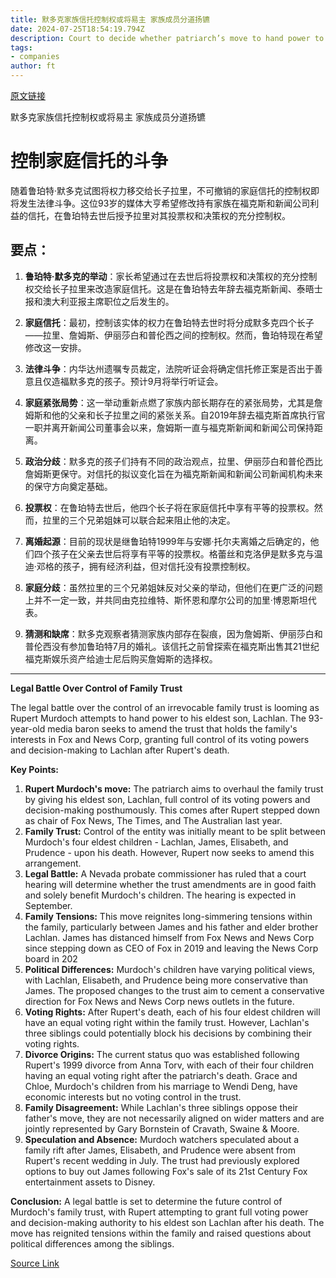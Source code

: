 ```yaml
---
title: 默多克家族信托控制权或将易主 家族成员分道扬镳
date: 2024-07-25T18:54:19.794Z
description: Court to decide whether patriarch’s move to hand power to his oldest son is in good faith
tags: 
- companies
author: ft
---
```


[原文链接](https://ft.com/content/8e847d22-589e-4c97-9ac0-067a36a8f2c6)

默多克家族信托控制权或将易主 家族成员分道扬镳

# 控制家庭信托的斗争

随着鲁珀特·默多克试图将权力移交给长子拉里，不可撤销的家庭信托的控制权即将发生法律斗争。这位93岁的媒体大亨希望修改持有家族在福克斯和新闻公司利益的信托，在鲁珀特去世后授予拉里对其投票权和决策权的充分控制权。

## 要点：

1. **鲁珀特·默多克的举动**：家长希望通过在去世后将投票权和决策权的充分控制权交给长子拉里来改造家庭信托。这是在鲁珀特去年辞去福克斯新闻、泰晤士报和澳大利亚报主席职位之后发生的。

2. **家庭信托**：最初，控制该实体的权力在鲁珀特去世时将分成默多克四个长子——拉里、詹姆斯、伊丽莎白和普伦西之间的控制权。然而，鲁珀特现在希望修改这一安排。

3. **法律斗争**：内华达州遗嘱专员裁定，法院听证会将确定信托修正案是否出于善意且仅造福默多克的孩子。预计9月将举行听证会。

4. **家庭紧张局势**：这一举动重新点燃了家族内部长期存在的紧张局势，尤其是詹姆斯和他的父亲和长子拉里之间的紧张关系。自2019年辞去福克斯首席执行官一职并离开新闻公司董事会以来，詹姆斯一直与福克斯新闻和新闻公司保持距离。

5. **政治分歧**：默多克的孩子们持有不同的政治观点，拉里、伊丽莎白和普伦西比詹姆斯更保守。对信托的拟议变化旨在为福克斯新闻和新闻公司新闻机构未来的保守方向奠定基础。

6. **投票权**：在鲁珀特去世后，他四个长子将在家庭信托中享有平等的投票权。然而，拉里的三个兄弟姐妹可以联合起来阻止他的决定。

7. **离婚起源**：目前的现状是继鲁珀特1999年与安娜·托尔夫离婚之后确定的，他们四个孩子在父亲去世后将享有平等的投票权。格蕾丝和克洛伊是默多克与温迪·邓格的孩子，拥有经济利益，但对信托没有投票控制权。

8. **家庭分歧**：虽然拉里的三个兄弟姐妹反对父亲的举动，但他们在更广泛的问题上并不一定一致，并共同由克拉维特、斯怀恩和摩尔公司的加里·博恩斯坦代表。

9. **猜测和缺席**：默多克观察者猜测家族内部存在裂痕，因为詹姆斯、伊丽莎白和普伦西没有参加鲁珀特7月的婚礼。该信托之前曾探索在福克斯出售其21世纪福克斯娱乐资产给迪士尼后购买詹姆斯的选择权。

---

 **Legal Battle Over Control of Family Trust**

The legal battle over the control of an irrevocable family trust is looming as Rupert Murdoch attempts to hand power to his eldest son, Lachlan. The 93-year-old media baron seeks to amend the trust that holds the family's interests in Fox and News Corp, granting full control of its voting powers and decision-making to Lachlan after Rupert's death.

**Key Points:**

1. **Rupert Murdoch's move:** The patriarch aims to overhaul the family trust by giving his eldest son, Lachlan, full control of its voting powers and decision-making posthumously. This comes after Rupert stepped down as chair of Fox News, The Times, and The Australian last year.
2. **Family Trust:** Control of the entity was initially meant to be split between Murdoch's four eldest children - Lachlan, James, Elisabeth, and Prudence - upon his death. However, Rupert now seeks to amend this arrangement.
3. **Legal Battle:** A Nevada probate commissioner has ruled that a court hearing will determine whether the trust amendments are in good faith and solely benefit Murdoch's children. The hearing is expected in September.
4. **Family Tensions:** This move reignites long-simmering tensions within the family, particularly between James and his father and elder brother Lachlan. James has distanced himself from Fox News and News Corp since stepping down as CEO of Fox in 2019 and leaving the News Corp board in 202
5. **Political Differences:** Murdoch's children have varying political views, with Lachlan, Elisabeth, and Prudence being more conservative than James. The proposed changes to the trust aim to cement a conservative direction for Fox News and News Corp news outlets in the future.
6. **Voting Rights:** After Rupert's death, each of his four eldest children will have an equal voting right within the family trust. However, Lachlan's three siblings could potentially block his decisions by combining their voting rights.
7. **Divorce Origins:** The current status quo was established following Rupert's 1999 divorce from Anna Torv, with each of their four children having an equal voting right after the patriarch's death. Grace and Chloe, Murdoch's children from his marriage to Wendi Deng, have economic interests but no voting control in the trust.
8. **Family Disagreement:** While Lachlan's three siblings oppose their father's move, they are not necessarily aligned on wider matters and are jointly represented by Gary Bornstein of Cravath, Swaine & Moore.
9. **Speculation and Absence:** Murdoch watchers speculated about a family rift after James, Elisabeth, and Prudence were absent from Rupert's recent wedding in July. The trust had previously explored options to buy out James following Fox's sale of its 21st Century Fox entertainment assets to Disney.

**Conclusion:** A legal battle is set to determine the future control of Murdoch's family trust, with Rupert attempting to grant full voting power and decision-making authority to his eldest son Lachlan after his death. The move has reignited tensions within the family and raised questions about political differences among the siblings.

[Source Link](https://ft.com/content/8e847d22-589e-4c97-9ac0-067a36a8f2c6)

